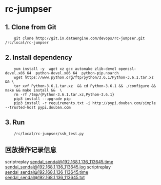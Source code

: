 # rc-jumpser

## 1. Clone from Git
```
    git clone http://git.in.dataengine.com/devops/rc-jumpser.git /rc/local/rc-jumpser
```

## 2. Install dependency
```
    yum install -y  wget xz gcc automake zlib-devel openssl-devel.x86_64  python-devel.x86_64  python-pip.noarch
    wget https://www.python.org/ftp/python/3.6.1/Python-3.6.1.tar.xz && \
    tar xvf Python-3.6.1.tar.xz  && cd Python-3.6.1 && ./configure && make && make install &&  \
    rm -rf /tmp/{Python-3.6.1.tar.xz,Python-3.6.1}
    pip3 install --upgrade pip
    pip3 install -r requirements.txt -i http://pypi.douban.com/simple --trusted-host pypi.douban.com
```

## 3. Run
```
    /rc/local/rc-jumpser/ssh_test.py
```

## 回放操作记录信息
scriptreplay sendal_sendal@192.168.1.136_113645.time sendal_sendal@192.168.1.136_113645.log
scriptreplay sendal_sendal@192.168.1.136_113645.time sendal_sendal@192.168.1.136_113645.txt
